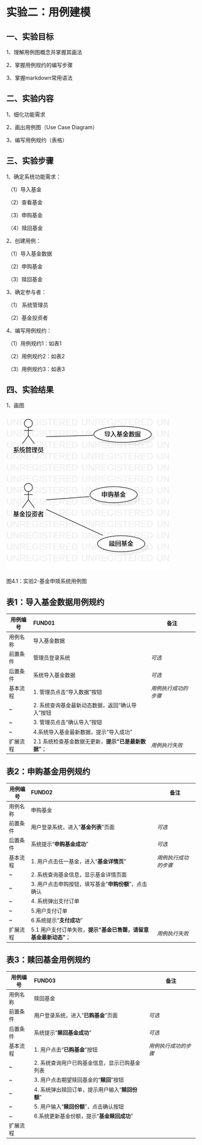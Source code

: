 # 实验二：用例建模

## 一、实验目标
1、理解用例图概念并掌握其画法

2、掌握用例规约的编写步骤

3、掌握markdown常用语法

## 二、实验内容
1、细化功能需求

2、画出用例图（Use Case Diagram）

3、编写用例规约（表格）

## 三、实验步骤
1、确定系统功能需求：

​	（1）导入基金

​	（2）查看基金

​	（3）申购基金

​	（4）赎回基金

2、创建用例：

​	（1）导入基金数据

​	（2）申购基金

​	（3）赎回基金

3、确定参与者：

​	（1） 系统管理员

​	（2）基金投资者

4、编写用例规约：

​	（1）用例规约1：如表1

​	（2）用例规约2：如表2

​	（3）用例规约3：如表3

## 四、实验结果
1、画图

![第一个UML图](./model02.png)

图4.1：实验2-基金申赎系统用例图

## 表1：导入基金数据用例规约  

用例编号  | FUND01 | 备注  
-|:-|-  
用例名称  | 导入基金数据 |   
前置条件  | 管理员登录系统 | *可选*   
后置条件  | 系统导入基金数据 | *可选*   
基本流程  | 1. 管理员点击“导入数据”按钮 |*用例执行成功的步骤*    
~| 2. 系统查询基金最新动态数据，返回“确认导入”按钮 |   
~| 3. 管理员点击“确认导入”按钮 |   
 ~        | 4.系统导入基金最新数据，提示“导入成功”                         |                      
 扩展流程 | 2.1 系统检查基金数据无更新，**提示“已是最新数据”**； | *用例执行失败*       

## 表2：申购基金用例规约  

| 用例编号 | FUND02                                                       | 备注                 |
| -------- | :----------------------------------------------------------- | -------------------- |
| 用例名称 | 申购基金                                                     |                      |
| 前置条件 | 用户登录系统，进入“**基金列表**”页面                         | *可选*               |
| 后置条件 | 系统提示“**申购基金成功**”                                   | *可选*               |
| 基本流程 | 1. 用户点击任一基金，进入“**基金详情页**”                    | *用例执行成功的步骤* |
| ~        | 2. 系统查询基金信息，显示基金详情页面                        |                      |
| ~        | 3. 用户点击申购按钮，填写基金“**申购份额**”，点击确认        |                      |
| ~        | 4. 系统弹出支付订单                                          |                      |
| ~        | 5.用户支付订单                                               |                      |
| ~        | 6.系统提示“**支付成功**”                                     |                      |
| 扩展流程 | 5.1 用户支付订单失败，**提示“基金已售罄，请留意基金最新动态”**； | *用例执行失败*       |

## 表3：赎回基金用例规约  

| 用例编号 | FUND03                                          | 备注                 |
| -------- | :---------------------------------------------- | -------------------- |
| 用例名称 | 赎回基金                                        |                      |
| 前置条件 | 用户登录系统，进入“**已购基金**”页面            | *可选*               |
| 后置条件 | 系统提示“**赎回基金成功**”                      | *可选*               |
| 基本流程 | 1. 用户点击“**已购基金**”按钮                   | *用例执行成功的步骤* |
| ~        | 2. 系统查询用户已购基金信息，显示已购基金列表   |                      |
| ~        | 3. 用户点击期望赎回基金的“**赎回**”按钮         |                      |
| ~        | 4. 系统弹出赎回订单，提示用户输入“**赎回份额**” |                      |
| ~        | 5. 用户输入“**赎回份额**”，点击确认按钮         |                      |
| ~        | 6.系统更新基金份额，提示“**基金赎回成功**”      |                      |
| 扩展流程 |                                                 |                      |